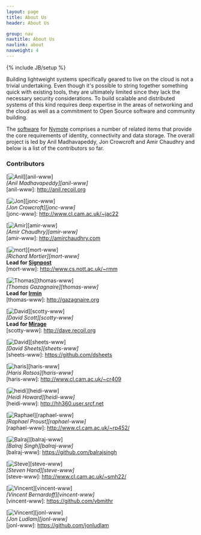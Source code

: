 ```yaml
---
layout: page
title: About Us
header: About Us

group: nav
navtitle: About Us
navlink: about
navweight: 4
---
```

{% include JB/setup %}

Building lightweight systems specifically geared to live on the cloud is not 
a trivial undertaking.  Even though it's possible to string together 
something quick with existing tools, they are ultimately limited since they 
lack the necessary security considerations.  To build scalable and 
distributed systems of this kind requires deep expertise in the areas of 
networking and the cloud as well as a commitment to Open Source software and community building.

The [software](../software) for [Nymote]({{site.production_url}}) comprises 
a number of related items that provide the core requirements of identity, 
connectivity and data storage.  The overall project is led by Anil 
Madhavapeddy, Jon Crowcroft and Amir Chaudhry and below is a list of the 
contributors so far.

<!-- Those are the people who understand what is practicable and how to sensibly construct, test and deploy such products. -->

### Contributors

[![Anil](/images/mugshots/anil.jpg)][anil-www]  
*[Anil Madhavapeddy][anil-www]*  
[anil-www]: http://anil.recoil.org

[![Jon](/images/mugshots/jonc.gif)][jonc-www]  
*[Jon Crowcroft][jonc-www]*  
[jonc-www]: http://www.cl.cam.ac.uk/~jac22

[![Amir](/images/mugshots/amir.jpg)][amir-www]  
*[Amir Chaudhry][amir-www]*  
[amir-www]: http://amirchaudhry.com

[![mort](/images/mugshots/mort.png)][mort-www]  
*[Richard Mortier][mort-www]*  
**Lead for [Signpost](/software/signpost)**  
[mort-www]: http://www.cs.nott.ac.uk/~rmm

[![Thomas](/images/mugshots/tg.png)][thomas-www]  
*[Thomas Gazagnaire][thomas-www]*  
**Lead for [Irmin](/software/irmin)**  
[thomas-www]: http://gazagnaire.org

[![David](/images/mugshots/djs.jpg)][scotty-www]  
*[David Scott][scotty-www]*  
**Lead for [Mirage](/software/mirage)**  
[scotty-www]: http://dave.recoil.org

[![David](/images/mugshots/sheets.png)][sheets-www]  
*[David Sheets][sheets-www]*  
[sheets-www]: https://github.com/dsheets

[![haris](/images/mugshots/haris.jpg)][haris-www]  
*[Haris Rotsos][haris-www]*  
[haris-www]: http://www.cl.cam.ac.uk/~cr409

[![heidi](/images/mugshots/heidi.jpg)][heidi-www]  
*[Heidi Howard][heidi-www]*  
[heidi-www]: http://hh360.user.srcf.net

[![Raphael](/images/mugshots/raphael.jpg)][raphael-www]  
*[Raphael Proust][raphael-www]*  
[raphael-www]: http://www.cl.cam.ac.uk/~rp452/

[![Balraj](/images/mugshots/default.jpg)][balraj-www]  
*[Balraj Singh][balraj-www]*  
[balraj-www]: https://github.com/balrajsingh

[![Steve](/images/mugshots/smh.jpg)][steve-www]  
*[Steven Hand][steve-www]*  
[steve-www]: http://www.cl.cam.ac.uk/~smh22/

[![Vincent](/images/mugshots/vb.jpg)][vincent-www]  
*[Vincent Bernardoff][vincent-www]*  
[vincent-www]: https://github.com/vbmithr

[![Vincent](/images/mugshots/jludlam.jpg)][jonl-www]  
*[Jon Ludlam][jonl-www]*  
[jonl-www]: https://github.com/jonludlam


<!--
## Approach

Lorem ipsum dolor sit amet, consectetur adipisicing elit, sed do eiusmod tempor incididunt ut labore et dolore magna aliqua. Ut enim ad minim veniam, quis nostrud exercitation ullamco laboris nisi ut aliquip ex ea commodo consequat. Duis aute irure dolor in reprehenderit in voluptate velit esse cillum dolore eu fugiat nulla pariatur. Excepteur sint occaecat cupidatat non proident, sunt in culpa qui officia deserunt mollit anim id est laborum
-->

<!--- #### credits

- Jekyll-bootstrap
- GitHub Pages
- Bootswatch theme

-->
